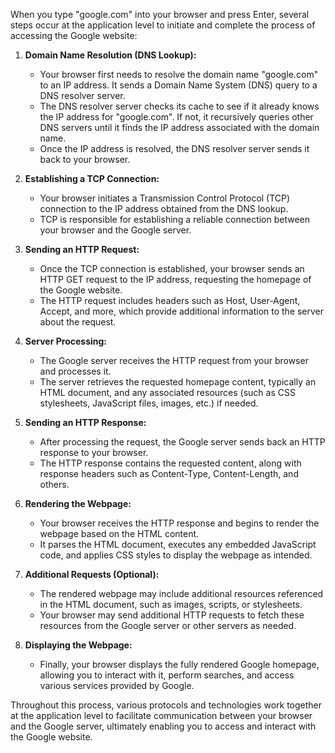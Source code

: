 When you type "google.com" into your browser and press Enter, several steps occur at the application level to initiate and complete the process of accessing the Google website:

1. **Domain Name Resolution (DNS Lookup):**
   - Your browser first needs to resolve the domain name "google.com" to an IP address. It sends a Domain Name System (DNS) query to a DNS resolver server.
   - The DNS resolver server checks its cache to see if it already knows the IP address for "google.com". If not, it recursively queries other DNS servers until it finds the IP address associated with the domain name.
   - Once the IP address is resolved, the DNS resolver server sends it back to your browser.

2. **Establishing a TCP Connection:**
   - Your browser initiates a Transmission Control Protocol (TCP) connection to the IP address obtained from the DNS lookup.
   - TCP is responsible for establishing a reliable connection between your browser and the Google server.

3. **Sending an HTTP Request:**
   - Once the TCP connection is established, your browser sends an HTTP GET request to the IP address, requesting the homepage of the Google website.
   - The HTTP request includes headers such as Host, User-Agent, Accept, and more, which provide additional information to the server about the request.

4. **Server Processing:**
   - The Google server receives the HTTP request from your browser and processes it.
   - The server retrieves the requested homepage content, typically an HTML document, and any associated resources (such as CSS stylesheets, JavaScript files, images, etc.) if needed.

5. **Sending an HTTP Response:**
   - After processing the request, the Google server sends back an HTTP response to your browser.
   - The HTTP response contains the requested content, along with response headers such as Content-Type, Content-Length, and others.

6. **Rendering the Webpage:**
   - Your browser receives the HTTP response and begins to render the webpage based on the HTML content.
   - It parses the HTML document, executes any embedded JavaScript code, and applies CSS styles to display the webpage as intended.

7. **Additional Requests (Optional):**
   - The rendered webpage may include additional resources referenced in the HTML document, such as images, scripts, or stylesheets.
   - Your browser may send additional HTTP requests to fetch these resources from the Google server or other servers as needed.

8. **Displaying the Webpage:**
   - Finally, your browser displays the fully rendered Google homepage, allowing you to interact with it, perform searches, and access various services provided by Google.

Throughout this process, various protocols and technologies work together at the application level to facilitate communication between your browser and the Google server, ultimately enabling you to access and interact with the Google website.